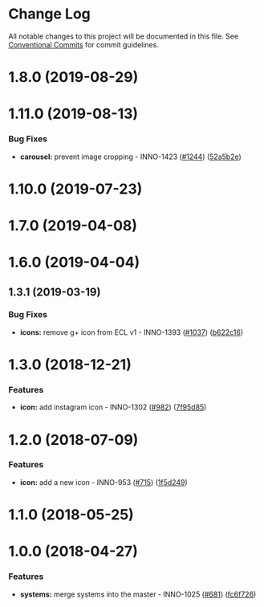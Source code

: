# Change Log

All notable changes to this project will be documented in this file.
See [Conventional Commits](https://conventionalcommits.org) for commit guidelines.

<a name="1.8.0"></a>
# 1.8.0 (2019-08-29)



<a name="1.11.0"></a>
# 1.11.0 (2019-08-13)


### Bug Fixes

* **carousel:** prevent image cropping - INNO-1423 ([#1244](https://github.com/ec-europa/europa-component-library/issues/1244)) ([52a5b2e](https://github.com/ec-europa/europa-component-library/commit/52a5b2e))



<a name="1.10.0"></a>
# 1.10.0 (2019-07-23)



<a name="1.7.0"></a>
# 1.7.0 (2019-04-08)



<a name="1.6.0"></a>
# 1.6.0 (2019-04-04)



<a name="1.3.1"></a>
## 1.3.1 (2019-03-19)


### Bug Fixes

* **icons:** remove g+ icon from ECL v1 - INNO-1393 ([#1037](https://github.com/ec-europa/europa-component-library/issues/1037)) ([b622c16](https://github.com/ec-europa/europa-component-library/commit/b622c16))



<a name="1.3.0"></a>
# 1.3.0 (2018-12-21)


### Features

* **icon:** add instagram icon - INNO-1302 ([#982](https://github.com/ec-europa/europa-component-library/issues/982)) ([7f95d85](https://github.com/ec-europa/europa-component-library/commit/7f95d85))



<a name="1.2.0"></a>
# 1.2.0 (2018-07-09)


### Features

* **icon:** add a new icon - INNO-953 ([#715](https://github.com/ec-europa/europa-component-library/issues/715)) ([1f5d249](https://github.com/ec-europa/europa-component-library/commit/1f5d249))



<a name="1.1.0"></a>
# 1.1.0 (2018-05-25)



<a name="1.0.0"></a>
# 1.0.0 (2018-04-27)


### Features

* **systems:** merge systems into the master - INNO-1025 ([#681](https://github.com/ec-europa/europa-component-library/issues/681)) ([fc6f726](https://github.com/ec-europa/europa-component-library/commit/fc6f726))
